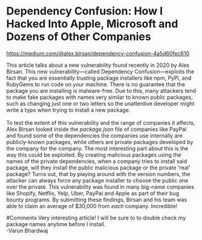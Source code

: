 # Dependency Confusion: How I Hacked Into Apple, Microsoft and Dozens of Other Companies
https://medium.com/@alex.birsan/dependency-confusion-4a5d60fec610

This article talks about a new vulnerability found recently in 2020 by Alex Birsan. This new vulnerability&mdash;called Dependency Confusion&mdash;exploits the fact that you are essentially trusting package installers like npm, PyPi, and RubyGems to run code on your machine. There is no guarantee that the package you are installing is malware-free. Due to this, many attackers tend to make fake packages with names very similar to known public packages, such as changing just one or two letters so the unattentive developer might write a typo when trying to install a new package. <br> 
<br>
To test the extent of this vulnerability and the range of companies it affects, Alex Birsan looked inside the *package.json* file of companies like PayPal and found some of the dependencies the companies use internally are publicly-known packages, while others are private packages developed by the company for the company. The most interesting part about this is the way this could be exploited. By creating malicious packages using the names of the private dependencies, when a company tries to install said package, will they install the public malicious package or the private 'real' package? Turns out, that by playing around with the version numbers, the attacker can always force any package installer to choose the public one over the private. This vulnerability was found in many big-name companies like Shopify, Netflix, Yelp, Uber, PayPal and Apple as part of their bug bounty programs. By submitting these findings, Birsan and his team was able to claim an average of $30,000 from *each* company. Incredible!

#Comments
Very interesting article! I will be sure to to double check my package names anytime before I install. <br>
-Varun Bhardwaj